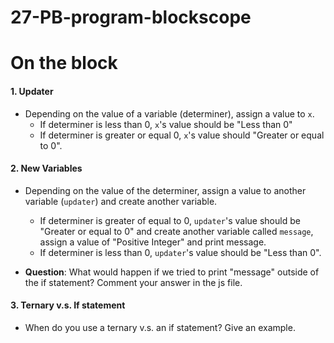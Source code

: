# 27-PB-program-blockscope

# On the block

#### 1. Updater
* Depending on the value of a variable (determiner), assign a value to `x`. 
    - If determiner is less than 0, `x`'s value should be "Less than 0"
    - If determiner is greater or equal 0, `x`'s value should "Greater or equal to 0".

#### 2. New Variables 
* Depending on the value of the determiner, assign a value to another variable (`updater`) and create another variable.
    - If determiner is greater of equal to 0, `updater`'s value should be "Greater or equal to 0" and create another variable called `message`, assign a value of "Positive Integer" and print message. 
    - If determiner is less than 0, `updater`'s value should be "Less than 0".

* **Question**: What would happen if we tried to print "message" outside of the if statement? Comment your answer in the js file.


#### 3. Ternary v.s. If statement 
* When do you use a ternary v.s. an if statement? Give an example.